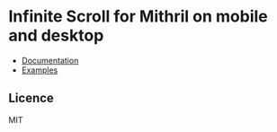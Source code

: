 # Infinite Scroll for Mithril on mobile and desktop

* [Documentation](https://github.com/ArthurClemens/mithril-infinite/tree/master/packages/mithril-infinite)
* [Examples](https://github.com/ArthurClemens/mithril-infinite/tree/master/packages/examples)

## Licence

MIT
